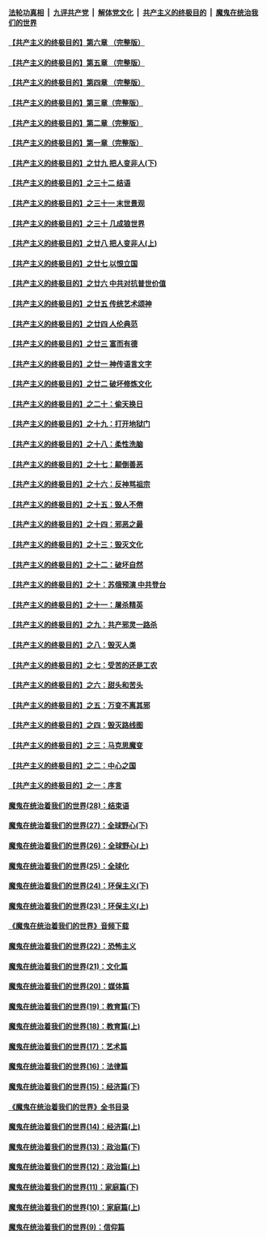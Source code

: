 

####  [法轮功真相](../../../../basic/blob/master/README.md?t=06232202) &nbsp;|&nbsp; [九评共产党](../../../../9ping.md/blob/master/README.md?t=06232202) &nbsp;|&nbsp; [解体党文化](../../../../jtdwh.md/blob/master/README.md?t=06232202)  &nbsp;|&nbsp; [共产主义的终极目的](../../../../gczydzjmd.md/blob/master/README.md?t=06232202) &nbsp;|&nbsp; [魔鬼在统治我们的世界](../../../../mgztzwmdsj.md/blob/master/README.md?t=06232202) 

#### [【共产主义的终极目的】第六章 （完整版）](../pages/nsc422/n11428913.md?t=06232202) 

#### [【共产主义的终极目的】第五章 （完整版）](../pages/nsc422/n11428912.md?t=06232202) 

#### [【共产主义的终极目的】第四章 （完整版）](../pages/nsc422/n11428907.md?t=06232202) 

#### [【共产主义的终极目的】第三章（完整版）](../pages/nsc422/n11428848.md?t=06232202) 

#### [【共产主义的终极目的】第二章（完整版）](../pages/nsc422/n11428831.md?t=06232202) 

#### [【共产主义的终极目的】第一章（完整版）](../pages/nsc422/n11417651.md?t=06232202) 

#### [【共产主义的终极目的】之廿九 把人变非人(下)](../pages/nsc422/n11344140.md?t=06232202) 

#### [【共产主义的终极目的】之三十二 结语](../pages/nsc422/n11360535.md?t=06232202) 

#### [【共产主义的终极目的】之三十一 末世景观](../pages/nsc422/n11351129.md?t=06232202) 

#### [【共产主义的终极目的】之三十 几成狼世界](../pages/nsc422/n11348280.md?t=06232202) 

#### [【共产主义的终极目的】之廿八 把人变非人(上)](../pages/nsc422/n11340492.md?t=06232202) 

#### [【共产主义的终极目的】之廿七 以恨立国](../pages/nsc422/n11336944.md?t=06232202) 

#### [【共产主义的终极目的】之廿六 中共对抗普世价值](../pages/nsc422/n11324785.md?t=06232202) 

#### [【共产主义的终极目的】之廿五 传统艺术颂神](../pages/nsc422/n11296396.md?t=06232202) 

#### [【共产主义的终极目的】之廿四 人伦典范](../pages/nsc422/n11296397.md?t=06232202) 

#### [【共产主义的终极目的】之廿三 富而有德](../pages/nsc422/n11283598.md?t=06232202) 

#### [【共产主义的终极目的】之廿一 神传语言文字](../pages/nsc422/n11263265.md?t=06232202) 

#### [【共产主义的终极目的】之廿二 破坏修炼文化](../pages/nsc422/n11245728.md?t=06232202) 

#### [【共产主义的终极目的】之二十：偷天换日](../pages/nsc422/n11238846.md?t=06232202) 

#### [【共产主义的终极目的】之十九：打开地狱门](../pages/nsc422/n11206376.md?t=06232202) 

#### [【共产主义的终极目的】之十八：柔性洗脑](../pages/nsc422/n11199994.md?t=06232202) 

#### [【共产主义的终极目的】之十七：颠倒善恶](../pages/nsc422/n11179782.md?t=06232202) 

#### [【共产主义的终极目的】之十六：反神骂祖宗](../pages/nsc422/n11166798.md?t=06232202) 

#### [【共产主义的终极目的】之十五：毁人不倦](../pages/nsc422/n11166792.md?t=06232202) 

#### [【共产主义的终极目的】之十四：邪恶之最](../pages/nsc422/n11150249.md?t=06232202) 

#### [【共产主义的终极目的】之十三：毁灭文化](../pages/nsc422/n11135227.md?t=06232202) 

#### [【共产主义的终极目的】之十二：破坏自然](../pages/nsc422/n11135214.md?t=06232202) 

#### [【共产主义的终极目的】之十：苏俄预演 中共登台](../pages/nsc422/n11118424.md?t=06232202) 

#### [【共产主义的终极目的】之十一：屠杀精英](../pages/nsc422/n11118442.md?t=06232202) 

#### [【共产主义的终极目的】之九：共产邪灵一路杀](../pages/nsc422/n11114139.md?t=06232202) 

#### [【共产主义的终极目的】之八：毁灭人类](../pages/nsc422/n11108503.md?t=06232202) 

#### [【共产主义的终极目的】之七：受苦的还是工农](../pages/nsc422/n11101809.md?t=06232202) 

#### [【共产主义的终极目的】之六：甜头和苦头](../pages/nsc422/n11096971.md?t=06232202) 

#### [【共产主义的终极目的】之五：万变不离其邪](../pages/nsc422/n11091285.md?t=06232202) 

#### [【共产主义的终极目的】之四：毁灭路线图](../pages/nsc422/n11086284.md?t=06232202) 

#### [【共产主义的终极目的】之三：马克思魔变](../pages/nsc422/n11061941.md?t=06232202) 

#### [【共产主义的终极目的】之二：中心之国](../pages/nsc422/n11047728.md?t=06232202) 

#### [【共产主义的终极目的】之一：序言](../pages/nsc422/n11086077.md?t=06232202) 

#### [魔鬼在统治着我们的世界(28)：结束语](../pages/nsc422/n10936246.md?t=06232202) 

#### [魔鬼在统治着我们的世界(27)：全球野心(下)](../pages/nsc422/n10928319.md?t=06232202) 

#### [魔鬼在统治着我们的世界(26)：全球野心(上)](../pages/nsc422/n10900318.md?t=06232202) 

#### [魔鬼在统治着我们的世界(25)：全球化](../pages/nsc422/n10788205.md?t=06232202) 

#### [魔鬼在统治着我们的世界(24)：环保主义(下)](../pages/nsc422/n10695307.md?t=06232202) 

#### [魔鬼在统治着我们的世界(23)：环保主义(上)](../pages/nsc422/n10688613.md?t=06232202) 

#### [《魔鬼在统治着我们的世界》音频下载](../pages/nsc422/n10635553.md?t=06232202) 

#### [魔鬼在统治着我们的世界(22)：恐怖主义](../pages/nsc422/n10614727.md?t=06232202) 

#### [魔鬼在统治着我们的世界(21)：文化篇](../pages/nsc422/n10597706.md?t=06232202) 

#### [魔鬼在统治着我们的世界(20)：媒体篇](../pages/nsc422/n10586579.md?t=06232202) 

#### [魔鬼在统治着我们的世界(19)：教育篇(下)](../pages/nsc422/n10564808.md?t=06232202) 

#### [魔鬼在统治着我们的世界(18)：教育篇(上)](../pages/nsc422/n10526970.md?t=06232202) 

#### [魔鬼在统治着我们的世界(17)：艺术篇](../pages/nsc422/n10499093.md?t=06232202) 

#### [魔鬼在统治着我们的世界(16)：法律篇](../pages/nsc422/n10485969.md?t=06232202) 

#### [魔鬼在统治着我们的世界(15)：经济篇(下)](../pages/nsc422/n10469975.md?t=06232202) 

#### [《魔鬼在统治着我们的世界》全书目录](../pages/nsc422/n10464261.md?t=06232202) 

#### [魔鬼在统治着我们的世界(14)：经济篇(上)](../pages/nsc422/n10457370.md?t=06232202) 

#### [魔鬼在统治着我们的世界(13)：政治篇(下)](../pages/nsc422/n10448270.md?t=06232202) 

#### [魔鬼在统治着我们的世界(12)：政治篇(上)](../pages/nsc422/n10444576.md?t=06232202) 

#### [魔鬼在统治着我们的世界(11)：家庭篇(下)](../pages/nsc422/n10440961.md?t=06232202) 

#### [魔鬼在统治着我们的世界(10)：家庭篇(上)](../pages/nsc422/n10435448.md?t=06232202) 

#### [魔鬼在统治着我们的世界(9)：信仰篇](../pages/nsc422/n10432159.md?t=06232202) 

